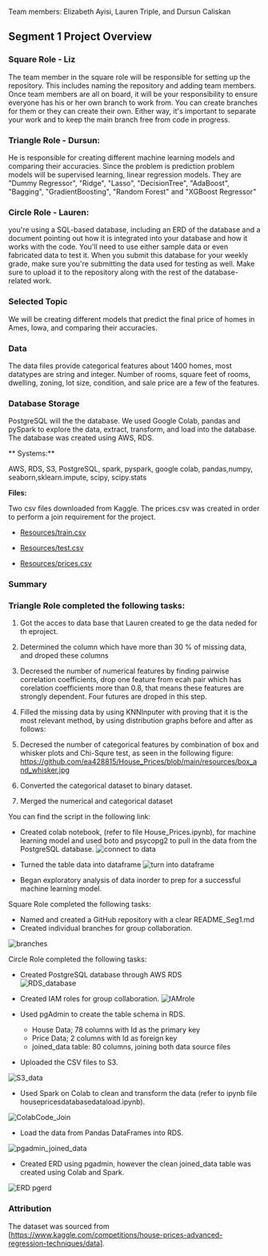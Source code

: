 Team members: Elizabeth Ayisi, Lauren Triple, and Dursun Caliskan
## Segment 1 Project Overview

### Square Role - Liz

The team member in the square role will be responsible for setting up the repository. This includes naming the repository and adding team members.
Once team members are all on board, it will be your responsibility to ensure everyone has his or her own branch to work from. 
You can create branches for them or they can create their own. Either way, 
it's important to separate your work and to keep the main branch free from code in progress.

### Triangle Role - Dursun:

He is responsible for creating different machine learning models and comparing their accuracies.
Since the problem is prediction problem models will be supervised learning, linear regression models. They are
"Dummy Regressor", "Ridge", "Lasso", "DecisionTree", "AdaBoost", "Bagging", "GradientBoosting", "Random Forest" and "XGBoost Regressor"

### Circle Role - Lauren:

you're using a SQL-based database, including an ERD of the database and a document pointing out how it is integrated into your database and 
how it works with the code. You'll need to use either sample data or even fabricated data to test it. When you submit this database for your
weekly grade, make sure you're submitting the data used for testing as well. Make sure to upload it to the repository along with the rest of the 
database-related work.

### Selected Topic

We will be creating different models that predict the final price of homes in Ames, Iowa, and comparing their accuracies.


### Data
The data files provide categorical features about 1400 homes, most datatypes are string and integer. Number of rooms, square feet of rooms, dwelling, zoning, 
lot size, condition, and sale price are a few of the features.

### Database Storage

PostgreSQL will the the database. We used Google Colab, pandas and pySpark to explore the data, extract, transform, and load into the database.
The database was created using AWS, RDS.

** Systems:**

AWS, RDS, S3, PostgreSQL, spark, pyspark, google colab, pandas,numpy, seaborn,sklearn.impute, scipy, scipy.stats

**Files:**

Two csv files downloaded from Kaggle. The prices.csv was created in order to perform a join requirement for the project.

* [Resources/train.csv](Resources/train.csv)

* [Resources/test.csv](Resources/test.csv)

* [Resources/prices.csv](Resources/prices.csv)


### Summary

### Triangle Role completed the following tasks:

1. Got the acces to data base that Lauren created to ge the data neded for th eproject.
[
](https://github.com/ea428815/House_Prices/blob/main/resources/df_data.jpg)
2. Determined the column which have more than 30 % of missing data, and droped these columns


3. Decresed the number of numerical features by finding pairwise correlation coefficients, drop one feature from ecah pair 
   which has corelation coefficients more than 0.8, that means these features are strongly dependent. Four futures are   droped in this step. 
   [
](https://github.com/ea428815/House_Prices/blob/main/resources/corr_coef_matrix.jpg)   
4. Filled the missing data by using KNNInputer with proving that it is the most relevant method, by using distribution graphs before and after as follows:
[
](https://github.com/ea428815/House_Prices/blob/main/resources/distributions_before_and_after_inputing.jpg)
5. Decresed the number of categorical features by combination of box and whisker plots and Chi-Squre test, as seen in the following figure:
https://github.com/ea428815/House_Prices/blob/main/resources/box_and_whisker.jpg

6. Converted the categorical dataset to binary dataset.


7. Merged the numerical and categorical dataset

  You can find the script in the following link: 

 * Created colab notebook, (refer to file House_Prices.ipynb), for machine learning model and used boto and psycopg2 to pull in the data from the PostgreSQL database.
	![connect to data](https://user-images.githubusercontent.com/99093289/177671263-3ebdd12e-5dea-413f-90f4-05b4b2becf95.PNG)
* Turned the table data into dataframe
	![turn into dataframe](https://user-images.githubusercontent.com/99093289/177671317-1c3e3b91-0dcd-484a-bea1-795e8eb874cb.PNG)
	
* Began exploratory analysis of data inorder to prep for a successful machine learning model.
	
	
Square Role completed the following tasks:
* Named and created a GitHub repository with a clear README_Seg1.md
* Created individual branches for group collaboration.

![branches](https://user-images.githubusercontent.com/99093289/177673070-a42a6b6d-14f9-4259-8489-7ae32894438e.PNG)

Circle Role completed the following tasks:
  * Created PostgreSQL database through AWS RDS  
![RDS_database](https://user-images.githubusercontent.com/99093289/177668969-ea0c6b99-7e28-40af-87a8-635b75b1edf4.png)
  
  * Created IAM roles for group collaboration.
![IAMrole](https://user-images.githubusercontent.com/99093289/177668985-d616ed9f-0f50-42f4-9ad1-c52da15341c0.png)

  * Used pgAdmin to create the table schema in RDS.
  
	* House Data; 78 columns with Id as the primary key
	* Price Data; 2 columns with Id as foreign key
	* joined_data table: 80 columns, joining both data source files

  * Uploaded the CSV files to S3. 
  
![S3_data](https://user-images.githubusercontent.com/99093289/177669012-559034e8-e0b2-43e0-8885-0361bd12ada2.png)

  * Used Spark on Colab to clean and transform the data (refer to ipynb file housepricesdatabasedataload.ipynb).

![ColabCode_Join](https://user-images.githubusercontent.com/99093289/177669029-6a3f9418-a963-4efd-94b9-26f0c75198ac.png)


  * Load the data from Pandas DataFrames into RDS.
  
![pgadmin_joined_data](https://user-images.githubusercontent.com/99093289/177669088-1c133c8a-2e2f-4b99-93c1-5183dca1ca01.png)

  * Created ERD using pgadmin, however the clean joined_data table was created using Colab and Spark. 
  
![ERD pgerd](https://user-images.githubusercontent.com/99093289/177669126-d287936f-e01f-44a4-98a9-84f7dfec0e84.png)


### Attribution

The dataset was sourced from [https://www.kaggle.com/competitions/house-prices-advanced-regression-techniques/data].
